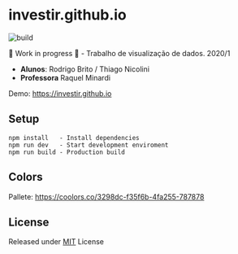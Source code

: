 # investir.github.io

![build](https://github.com/investir/investir.github.io/workflows/build/badge.svg)

:construction: Work in progress :construction: - Trabalho de visualização de dados. 2020/1

- **Alunos**: Rodrigo Brito / Thiago Nicolini
- **Professora** Raquel Minardi

Demo: https://investir.github.io

## Setup

```
npm install   - Install dependencies
npm run dev   - Start development enviroment
npm run build - Production build
```

## Colors

Pallete: https://coolors.co/3298dc-f35f6b-4fa255-787878

## License

Released under [MIT](LICENSE) License
